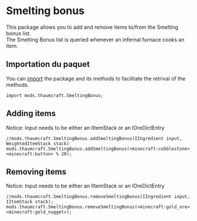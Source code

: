# Smelting bonus

This package allows you to add and remove items to/from the Smelting bonus list.  
The Smelting Bonus list is queried whenever an infernal furnace cooks an item.

## Importation du paquet

You can [import](/AdvancedFunctions/Import/) the package and its methods to facilitate the retrival of the methods.

```zenscript
import mods.thaumcraft.SmeltingBonus;
```

## Adding items

Notice: Input needs to be either an IItemStack or an IOreDictEntry

```zenscript
//mods.thaumcraft.SmeltingBonus.addSmeltingBonus(IIngredient input, WeightedItemStack stack)
mods.thaumcraft.SmeltingBonus.addSmeltingBonus(<minecraft:cobblestone>, <minecraft:button> % 20);
```

## Removing items

Notice: Input needs to be either an IItemStack or an IOreDictEntry

```zenscript
//mods.thaumcraft.SmeltingBonus.removeSmeltingBonus(IIngredient input, IItemStack stack);
mods.thaumcraft.SmeltingBonus.removeSmeltingBonus(<minecraft:gold_ore>, <minecraft:gold_nugget>);
```